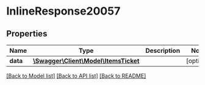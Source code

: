# InlineResponse20057

## Properties
Name | Type | Description | Notes
------------ | ------------- | ------------- | -------------
**data** | [**\Swagger\Client\Model\ItemsTicket**](ItemsTicket.md) |  | [optional] 

[[Back to Model list]](../../README.md#documentation-for-models) [[Back to API list]](../../README.md#documentation-for-api-endpoints) [[Back to README]](../../README.md)

